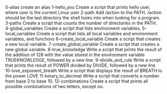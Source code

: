 0-alias
create an alias
1-hello_you
Create a script that prints hello user, where user is the current Linux user
2-path
Add /action to the PATH. /action should be the last directory the shell looks into when looking for a program.
3-paths
Create a script that counts the number of directories in the PATH.
4-global_variables
Create a script that lists environment variables.
5-local_variables
Create a script that lists all local variables and environment variables, and functions
6-create_local_variable
Create a script that creates a new local variable.
7-create_global_variable
Create a script that creates a new global variable.
8-true_knowledge
Write a script that prints the result of the addition of 128 with the value stored in the environment variable TRUEKNOWLEDGE, followed by a new line.
9-divide_and_rule
Write a script that prints the result of POWER divided by DIVIDE, followed by a new line
10-love_exponent_breath
Write a script that displays the result of BREATH to the power LOVE
11-binary_to_decimal
Write a script that converts a number from base 2 to base 10.
12-combinations
Create a script that prints all possible combinations of two letters, except oo.
